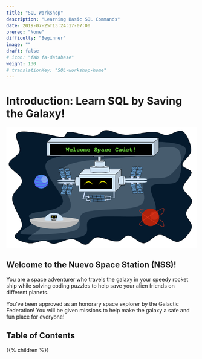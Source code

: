 ```yaml
---
title: "SQL Workshop"
description: "Learning Basic SQL Commands"
date: 2019-07-25T13:24:17-07:00
prereq: "None"
difficulty: "Beginner"
image: ""
draft: false
# icon: "fab fa-database"
weight: 130
# translationKey: "SQL-workshop-home"
---
```


# Introduction: Learn SQL by Saving the Galaxy!


![Galaxy](media/Galaxy.png)

## Welcome to the Nuevo Space Station (NSS)! 

You are a space adventurer who travels
 the galaxy in your speedy rocket ship while solving coding puzzles to help save your
 alien friends on different planets.
<!--
You first need to apply as an honorary space explorer so you can start your
adventures:

[Space Cadet Survey](https://docs.google.com/forms/d/e/1FAIpQLSfTEKYwDtkwfJFfYOclEHJQSX2R9xIaPScSorowQptY3lREzw/viewform)

Congratulations!--> You’ve been approved as an honorary space explorer by the Galactic Federation! You will be given missions to help make the galaxy a safe and fun place for everyone!

## Table of Contents

{{% children %}}
